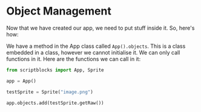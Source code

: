 # Object Management

Now that we have created our app, we need to put stuff inside it. So, here's how:

We have a method in the App class called `App().objects`. This is a class embedded in a class, however we cannot initialise it. We can only call functions in it. Here are the functions we can call in it:

```py
from scriptblocks import App, Sprite

app = App()

testSprite = Sprite("image.png")

app.objects.add(testSprite.getRaw())
```